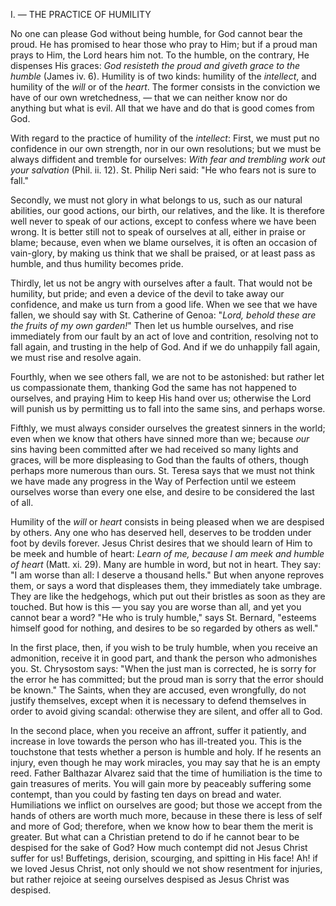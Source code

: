 
I. — THE PRACTICE OF HUMILITY

No one can please God without being humble, for God cannot bear the proud. He has promised to hear those who pray to Him; but if a proud man prays to Him, the Lord hears him not. To the humble, on the contrary, He dispenses His graces: *God resisteth the proud and giveth grace to the humble* (James iv. 6). Humility is of two kinds: humility of the *intellect*, and humility of the *will* or of the *heart*. The former consists in the conviction we have of our own wretchedness, — that we can neither know nor do anything but what is evil. All that we have and do that is good comes from God.

With regard to the practice of humility of the *intellect*: First, we must put no confidence in our own strength, nor in our own resolutions; but we must be always diffident and tremble for ourselves: *With fear and trembling work out your salvation* (Phil. ii. 12). St. Philip Neri said: \"He who fears not is sure to fall.\"

Secondly, we must not glory in what belongs to us, such as our natural abilities, our good actions, our birth, our relatives, and the like. It is therefore well never to speak of our actions, except to confess where we have been wrong. It is better still not to speak of ourselves at all, either in praise or blame; because, even when we blame ourselves, it is often an occasion of vain-glory, by making us think that we shall be praised, or at least pass as humble, and thus humility becomes pride.

Thirdly, let us not be angry with ourselves after a fault. That would not be humility, but pride; and even a device of the devil to take away our confidence, and make us turn from a good life. When we see that we have fallen, we should say with St. Catherine of Genoa: \"*Lord, behold these are the fruits of my own garden!*\" Then let us humble ourselves, and rise immediately from our fault by an act of love and contrition, resolving not to fall again, and trusting in the help of God. And if we do unhappily fall again, we must rise and resolve again.

Fourthly, when we see others fall, we are not to be astonished: but rather let us compassionate them, thanking God the same has not happened to ourselves, and praying Him to keep His hand over us; otherwise the Lord will punish us by permitting us to fall into the same sins, and perhaps worse.

Fifthly, we must always consider ourselves the greatest sinners in the world; even when we know that others have sinned more than we; because *our* sins having been committed after we had received so many lights and graces, will be more displeasing to God than the faults of others, though perhaps more numerous than ours. St. Teresa says that we must not think we have made any progress in the Way of Perfection until we esteem ourselves worse than every one else, and desire to be considered the last of all.

Humility of the *will* or *heart* consists in being pleased when we are despised by others. Any one who has deserved hell, deserves to be trodden under foot by devils forever. Jesus Christ desires that we should learn of Him to be meek and humble of heart: *Learn of me, because I am meek and humble of heart* (Matt. xi. 29). Many are humble in word, but not in heart. They say: \"I am worse than all: I deserve a thousand hells.\" But when anyone reproves them, or says a word that displeases them, they immediately take umbrage. They are like the hedgehogs, which put out their bristles as soon as they are touched. But how is this — you say you are worse than all, and yet you cannot bear a word? \"He who is truly humble,\" says St. Bernard, \"esteems himself good for nothing, and desires to be so regarded by others as well.\"

In the first place, then, if you wish to be truly humble, when you receive an admonition, receive it in good part, and thank the person who admonishes you. St. Chrysostom says: \"When the just man is corrected, he is sorry for the error he has committed; but the proud man is sorry that the error should be known.\" The Saints, when they are accused, even wrongfully, do not justify themselves, except when it is necessary to defend themselves in order to avoid giving scandal: otherwise they are silent, and offer all to God.

In the second place, when you receive an affront, suffer it patiently, and increase in love towards the person who has ill-treated you. This is the touchstone that tests whether a person is humble and holy. If he resents an injury, even though he may work miracles, you may say that he is an empty reed. Father Balthazar Alvarez said that the time of humiliation is the time to gain treasures of merits. You will gain more by peaceably suffering some contempt, than you could by fasting ten days on bread and water. Humiliations we inflict on ourselves are good; but those we accept from the hands of others are worth much more, because in these there is less of self and more of God; therefore, when we know how to bear them the merit is greater. But what can a Christian pretend to do if he cannot bear to be despised for the sake of God? How much contempt did not Jesus Christ suffer for us! Buffetings, derision, scourging, and spitting in His face! Ah! if we loved Jesus Christ, not only should we not show resentment for injuries, but rather rejoice at seeing ourselves despised as Jesus Christ was despised.

